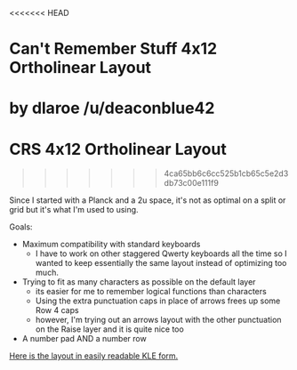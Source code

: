 <<<<<<< HEAD
# Can't Remember Stuff 4x12 Ortholinear Layout
by dlaroe /u/deaconblue42
=======
# CRS 4x12 Ortholinear Layout
>>>>>>> 4ca65bb6c6cc525b1cb65c5e2d3db73c00e111f9

Since I started with a Planck and a 2u space, it's not as optimal on a split or grid but it's what I'm used to using.

Goals:

* Maximum compatibility with standard keyboards
  * I have to work on other staggered Qwerty keyboards all the time so I wanted to keep essentially the same layout instead of optimizing too much.
* Trying to fit as many characters as possible on the default layer
  * its easier for me to remember logical functions than characters
  * Using the extra punctuation caps in place of arrows frees up some Row 4 caps
  * however, I'm trying out an arrows layout with the other punctuation on the Raise layer and it is quite nice too
* A number pad AND a number row

[Here is the layout in easily readable KLE form.](http://www.keyboard-layout-editor.com/#/gists/c6c0ac051b2b118a34ef84ebadab54c7)
